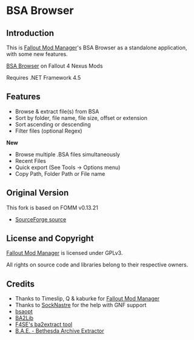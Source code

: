 # BSA Browser

## Introduction

This is [Fallout Mod Manager](https://sourceforge.net/projects/fomm/)'s BSA Browser as a standalone application, with some new features.

[BSA Browser](http://www.nexusmods.com/fallout4/mods/17061/?) on Fallout 4 Nexus Mods

Requires .NET Framework 4.5

## Features

 - Browse & extract file(s) from BSA
 - Sort by folder, file name, file size, offset or extension
 - Sort ascending or descending
 - Filter files (optional Regex)

**New**

 - Browse multiple .BSA files simultaneously
 - Recent Files
 - Quick export (See Tools -> Options menu)
 - Copy Path, Folder Path or File name
 
## Original Version

This fork is based on FOMM v0.13.21

- [SourceForge source](https://sourceforge.net/p/fomm/code/685/tree/branches/qfomm/)

## License and Copyright
[Fallout Mod Manager](https://sourceforge.net/projects/fomm/) is licensed under GPLv3.

All rights on source code and libraries belong to their respective owners.

## Credits
 
- Thanks to Timeslip, Q & kaburke for [Fallout Mod Manager](https://sourceforge.net/projects/fomm/)
- Thanks to [SockNastre](https://github.com/SockNastre) for the help with GNF support
- [bsaopt](https://github.com/Ethatron/bsaopt)
- [BA2Lib](https://github.com/digitalutopia1/BA2Lib)
- [F4SE's ba2extract tool](http://f4se.silverlock.org/)
- [B.A.E. - Bethesda Archive Extractor](http://www.nexusmods.com/fallout4/mods/78)
